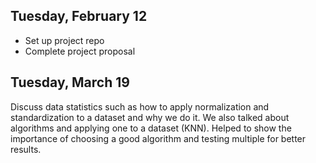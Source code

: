 ## Tuesday, February 12
- Set up project repo
- Complete project proposal


## Tuesday, March 19
Discuss data statistics such as how to apply normalization and standardization to a dataset and why we do it. We also talked about algorithms and applying one to a dataset (KNN). Helped to show the importance of choosing a good algorithm and testing multiple for better results.
